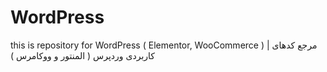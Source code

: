 # WordPress
this is repository for WordPress ( Elementor, WooCommerce ) | مرجع کدهای کاربردی وردپرس ( المنتور و ووکامرس )
